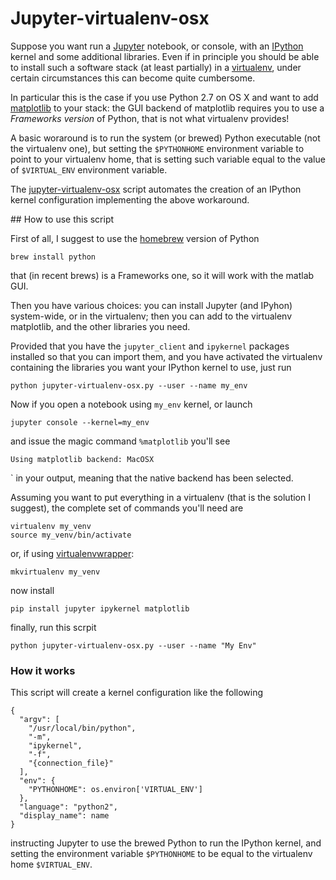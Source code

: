 # Jupyter-virtualenv-osx

Suppose you want run a [Jupyter](https://jupyter.org/) notebook, or console,
with an [IPython](http://ipython.org/) kernel and some additional libraries.
Even if in principle you should be able to install such a software stack (at
least partially) in a [virtualenv](https://virtualenv.pypa.io/), under certain
circumstances this can become quite cumbersome.

In particular this is the case if you use Python 2.7 on OS X and want to add
[matplotlib](http://matplotlib.org/) to your stack: the GUI backend of
matplotlib requires you to use a *Frameworks version* of Python, that is not
what virtualenv provides!

A basic woraround is to run the system (or brewed) Python executable (not the
virtualenv one), but setting the `$PYTHONHOME` environment variable to point to
your virtualenv home, that is setting such variable equal to the value of
`$VIRTUAL_ENV` environment variable. 

The [jupyter-virtualenv-osx](jupyter-virtualenv-osx.py) script automates the
creation of an IPython kernel configuration implementing the above workaround.

## How to use this script

First of all, I suggest to use the [homebrew](http://brew.sh/) version of Python

    brew install python

that (in recent brews) is a Frameworks one, so it will work with the matlab GUI.

Then you have various choices: you can install Jupyter (and IPyhon) system-wide,
or in the virtualenv; then you can add to the virtualenv matplotlib, and the
other libraries you need.

Provided that you have the `jupyter_client` and `ipykernel` packages installed
so that you can import them, and you have activated the virtualenv containing
the libraries you want your IPython kernel to use, just run

    python jupyter-virtualenv-osx.py --user --name my_env

Now if you open a notebook using `my_env` kernel, or launch

    jupyter console --kernel=my_env

and issue the magic command `%matplotlib` you'll see

    Using matplotlib backend: MacOSX
`
in your output, meaning that the native backend has been selected.

Assuming you want to put everything in a virtualenv (that is the solution I
suggest), the complete set of commands you'll need are

    virtualenv my_venv
    source my_venv/bin/activate

or, if using [virtualenvwrapper](https://virtualenvwrapper.readthedocs.io/):

    mkvirtualenv my_venv

now install

    pip install jupyter ipykernel matplotlib

finally, run this scrpit

    python jupyter-virtualenv-osx.py --user --name "My Env"


### How it works

This script will create a kernel configuration like the following

    {
      "argv": [
        "/usr/local/bin/python",
        "-m",
        "ipykernel",
        "-f",
        "{connection_file}"
      ],
      "env": {
        "PYTHONHOME": os.environ['VIRTUAL_ENV']
      },
      "language": "python2",
      "display_name": name
    }

instructing Jupyter to use the brewed Python to run the IPython kernel, and
setting the environment variable `$PYTHONHOME` to be equal to the virtualenv
home `$VIRTUAL_ENV`.

